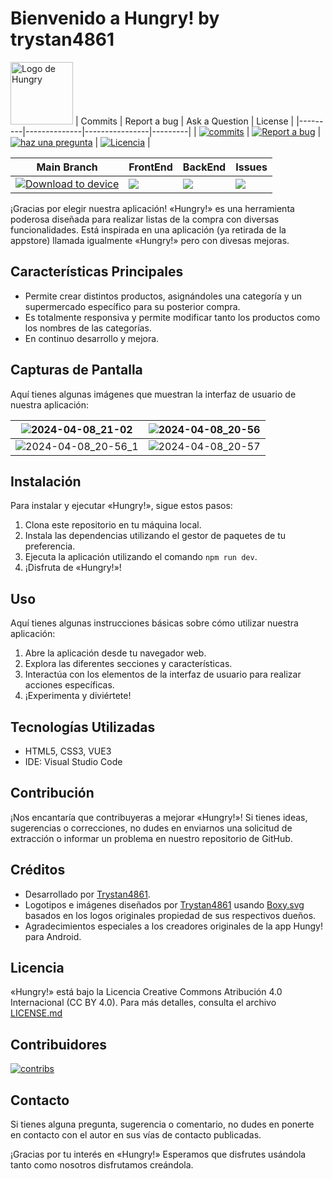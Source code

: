 # Bienvenido a Hungry! by trystan4861

<a><img src="https://ik.imagekit.io/trystan4861/hungry/hungry.svg" alt="Logo de Hungry" style="height:100px;"></a>
| Commits | Report a bug | Ask a Question | License |
|---------|--------------|----------------|---------|
| <a href="https://github.com/trystan4861/hungry/pulse"><img src="https://img.shields.io/github/commit-activity/m/trystan4861/hungry" alt="commits"></a> | <a href="https://github.com/trystan4861/hungry/issues/new"><img src="https://camo.githubusercontent.com/a0c58cbfe38aa59eb31d0920befeb48ed583a917b015665e51dea6245c0da064/68747470733a2f2f696d672e736869656c64732e696f2f62616467652f5265706f72742061206275672d4769746875622d253233314638304330" alt="Report a bug" data-canonical-src="https://img.shields.io/badge/Report a bug-Github-%231F80C0" style="max-width: 100%;"></a> | <a href="https://github.com/trystan4861/hungry/discussions/new?category=q-a"><img src="https://img.shields.io/badge/Ask%20a%20question-Github-%231F80C0" alt="haz una pregunta"></a> | <a href="https://github.com/trystan4861/hungry/blob/master/LICENSE.md"><img src="https://img.shields.io/badge/License-CC%20BY%204.0-%231F80C0" alt="Licencia"></a> |

| Main Branch | FrontEnd | BackEnd | Issues |
|-------------|----------|---------|--------|
|[<img src="https://dply.me/38hoth/button/small" alt="Download to device">](https://dply.me/38hoth#install) | <a href="#"><img src="https://wakatime.com/badge/user/ef1aa65d-c23f-4942-859c-ac4758ee1f03/project/018da359-3bd2-4948-a5cf-5a8b59500694.svg" /></a> | <a href="https://github.com/Trystan4861/hungry-api"><img src="https://wakatime.com/badge/user/ef1aa65d-c23f-4942-859c-ac4758ee1f03/project/018ea986-4ed8-4e8f-9f81-a0efdc31528c.svg?style=default" /></a> | <a hre="https://github.com/trystan4861/hungry/issues?q=is%3Aopen+is%3Aissue"><img src="https://img.shields.io/github/issues/trystan4861/hungry.svg"></a>


¡Gracias por elegir nuestra aplicación! «Hungry!» es una herramienta poderosa diseñada para realizar listas de la compra con diversas funcionalidades.
Está inspirada en una aplicación (ya retirada de la appstore) llamada igualmente «Hungry!» pero con divesas mejoras.

## Características Principales

- Permite crear distintos productos, asignándoles una categoría y un supermercado específico para su posterior compra.
- Es totalmente responsiva y permite modificar tanto los productos como los nombres de las categorías.
- En continuo desarrollo y mejora.

## Capturas de Pantalla

Aquí tienes algunas imágenes que muestran la interfaz de usuario de nuestra aplicación:

| ![2024-04-08_21-02](https://github.com/Trystan4861/hungry/assets/29180676/4add8fe6-0782-44d3-b9f6-e10c8c3212a9) | ![2024-04-08_20-56](https://github.com/Trystan4861/hungry/assets/29180676/00dfedbb-8241-4028-91b6-4c1ed4e59215) |
|-----------------------------------------------------------------------------------------------------------------|-----------------------------------------------------------------------------------------------------------------|
| ![2024-04-08_20-56_1](https://github.com/Trystan4861/hungry/assets/29180676/2bd0760c-06d3-40b8-a549-3a4a720b51ae) | ![2024-04-08_20-57](https://github.com/Trystan4861/hungry/assets/29180676/24fb88b3-d6a8-40ef-8d8f-43c6c677056a) |

## Instalación

Para instalar y ejecutar «Hungry!», sigue estos pasos:

1. Clona este repositorio en tu máquina local.
2. Instala las dependencias utilizando el gestor de paquetes de tu preferencia.
3. Ejecuta la aplicación utilizando el comando `npm run dev`.
4. ¡Disfruta de «Hungry!»!

## Uso

Aquí tienes algunas instrucciones básicas sobre cómo utilizar nuestra aplicación:

1. Abre la aplicación desde tu navegador web.
2. Explora las diferentes secciones y características.
3. Interactúa con los elementos de la interfaz de usuario para realizar acciones específicas.
4. ¡Experimenta y diviértete!

## Tecnologías Utilizadas

- HTML5, CSS3, VUE3
- IDE: Visual Studio Code

## Contribución

¡Nos encantaría que contribuyeras a mejorar «Hungry!»! Si tienes ideas, sugerencias o correcciones, no dudes en enviarnos una solicitud de extracción o informar un problema en nuestro repositorio de GitHub.

## Créditos

- Desarrollado por [Trystan4861](https://github.com/Trystan4861/).
- Logotipos e imágenes diseñados por [Trystan4861](https://github.com/Trystan4861/) usando [Boxy.svg](https://boxy-svg.com/app) basados en los logos originales propiedad de sus respectivos dueños. 
- Agradecimientos especiales a los creadores originales de la app Hungy! para Android.

## Licencia

«Hungry!» está bajo la Licencia Creative Commons Atribución 4.0 Internacional (CC BY 4.0). Para más detalles, consulta el archivo [LICENSE.md](https://github.com/trystan4861/hungry/blob/master/LICENSE.md)

## Contribuidores
[<img src="https://contrib.rocks/image?repo=trystan4861/hungry" alt="contribs"/>](https://github.com/Trystan4861/hungry/graphs/contributors)

## Contacto

Si tienes alguna pregunta, sugerencia o comentario, no dudes en ponerte en contacto con el autor en sus vías de contacto publicadas.

¡Gracias por tu interés en «Hungry!» Esperamos que disfrutes usándola tanto como nosotros disfrutamos creándola.
